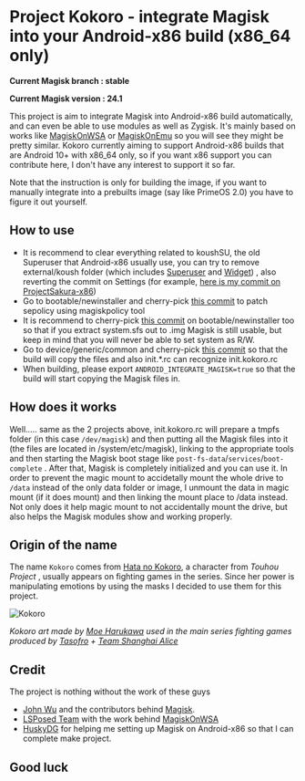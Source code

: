 # Project Kokoro - integrate Magisk into your Android-x86 build (x86_64 only)

**Current Magisk branch : stable**

**Current Magisk version : 24.1** 

This project is aim to integrate Magisk into Android-x86 build automatically, and can even be able to use modules as well as Zygisk. It's mainly based on works like [MagiskOnWSA](https://github.com/LSPosed/MagiskOnWSA) or [MagiskOnEmu](https://github.com/HuskyDG/MagiskOnEmu) so you will see they might be pretty similar.
Kokoro currently aiming to support Android-x86 builds that are Android 10+ with x86_64 only, so if you want x86 support you can contribute here, I don't have any interest to support it so far.

Note that the instruction is only for building the image, if you want to manually integrate into a prebuilts image (say like PrimeOS 2.0) you have to figure it out yourself.

## How to use
- It is recommend to clear everything related to koushSU, the old Superuser that Android-x86 usually use, you can try to remove external/koush folder (which includes [Superuser](https://git.osdn.net/view?p=android-x86/external-koush-Superuser.git;a=summary) and [Widget](https://git.osdn.net/view?p=android-x86/external-koush-Superuser.git;a=summary)) , also reverting the commit on Settings (for example, [here is my commit on ProjectSakura-x86](https://github.com/supremegamers/android_packages_apps_Settings/commit/4a4de015c8c7724bc9c222cc6c8f1a6dc4a013f1))
- Go to bootable/newinstaller and cherry-pick [this commit](https://github.com/supremegamers/bootable_newinstaller/commit/9ff32be219e65b08f3cbd2e20629e1df3dabe218) to patch sepolicy using magiskpolicy tool
- It is recommend to cherry-pick [this commit](https://github.com/supremegamers/bootable_newinstaller/commit/929245d5c46aa19ddab5de8cf153bf82b6adc16b) on bootable/newinstaller too so that if you extract system.sfs out to .img Magisk is still usable, but keep in mind that you will never be able to set system as R/W. 
- Go to device/generic/common and cherry-pick [this commit](https://github.com/supremegamers/device_generic_common/commit/2a37e98631fff756f933222b6586258f2897999e) so that the build will copy the files and also init.*.rc can recognize init.kokoro.rc
- When building, please export `ANDROID_INTEGRATE_MAGISK=true` so that the build will start copying the Magisk files in.

## How does it works
Well..... same as the 2 projects above, init.kokoro.rc will prepare a tmpfs folder (in this case `/dev/magisk`) and then putting all the Magisk files into it (the files are located in /system/etc/magisk), linking to the appropriate tools and then starting the Magisk boot stage like `post-fs-data`/`services`/`boot-complete` . After that, Magisk is completely initialized and you can use it.
In order to prevent the magic mount to accidetally mount the whole drive to `/data` instead of the only data folder or image, I unmount the data in magic mount (if it does mount) and then linking the mount place to /data instead. Not only does it help magic mount to not accidentally mount the drive, but also helps the Magisk modules show and working properly.

## Origin of the name
The name `Kokoro` comes from [Hata no Kokoro](https://en.touhouwiki.net/wiki/Hata_no_Kokoro), a character from _Touhou Project_ , usually appears on fighting games in the series. Since her power is manipulating emotions by using the masks I decided to use them for this project. 

![Kokoro](https://en.touhouwiki.net/images/8/8d/Th155Kokoro.png)

_Kokoro art made by [Moe Harukawa](https://en.touhouwiki.net/wiki/Moe_Harukawa) used in the main series fighting games produced by [Tasofro](https://tasofro.net/) + [Team Shanghai Alice](https://www16.big.or.jp/~zun/)_

## Credit

The project is nothing without the work of these guys
- [John Wu](https://github.com/topjohnwu) and the contributors behind [Magisk](https://github.com/topjohnwu/Magisk).
- [LSPosed Team](https://github.com/LSPosed) with the work behind [MagiskOnWSA](https://github.com/LSPosed/MagiskOnWSA)
- [HuskyDG](https://github.com/HuskyDG) for helping me setting up Magisk on Android-x86 so that I can complete make project.


## Good luck
